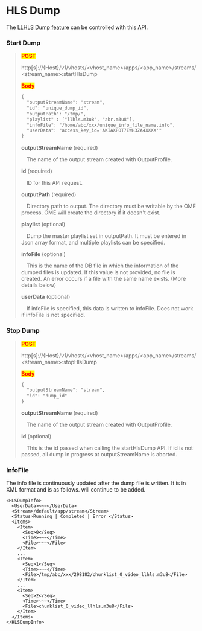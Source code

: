 # HLS Dump

The [LLHLS Dump feature](../../../../../streaming/low-latency-hls.md#dump) can be controlled with this API.

### Start Dump

> <mark style="color:red;">**POST**</mark>&#x20;
>
> http\[s]://{Host}/v1/vhosts/\<vhost\_name>/apps/\<app\_name>/streams/\<stream\_name>:startHlsDump
>
> <mark style="color:red;">**Body**</mark>
>
> ```xml
> {
>   "outputStreamName": "stream",
>   "id": "unique_dump_id",
>   "outputPath": "/tmp/",
>   "playlist" : ["llhls.m3u8", "abr.m3u8"],
>   "infoFile": "/home/abc/xxx/unique_info_file_name.info",
>   "userData": "access_key_id='AKIAXFOT7EWH3ZA4XXXX'"
> }
> ```
>
> **outputStreamName** (required)
>
>  The name of the output stream created with OutputProfile.
>
> **id** (required)
>
>  ID for this API request.
>
> **outputPath** (required)
>
>  Directory path to output. The directory must be writable by the OME process. OME will create the directory if it doesn't exist.
>
> **playlist** (optional)
>
>  Dump the master playlist set in outputPath. It must be entered in Json array format, and multiple playlists can be specified.
>
> **infoFile** (optional)
>
>  This is the name of the DB file in which the information of the dumped files is updated. If this value is not provided, no file is created. An error occurs if a file with the same name exists. (More details below)
>
> **userData** (optional)
>
>  If infoFile is specified, this data is written to infoFile. Does not work if infoFile is not specified.

### Stop Dump

> <mark style="color:red;">**POST**</mark>&#x20;
>
> http\[s]://{Host}/v1/vhosts/\<vhost\_name>/apps/\<app\_name>/streams/\<stream\_name>:stopHlsDump
>
> <mark style="color:red;">**Body**</mark>
>
> ```xml
> {
>   "outputStreamName": "stream",
>   "id": "dump_id"
> }
> ```
>
> **outputStreamName** (required)
>
>  The name of the output stream created with OutputProfile.
>
> **id** (optional)
>
>  This is the id passed when calling the startHlsDump API. If id is not passed, all dump in progress at outputStreamName is aborted.

### InfoFile&#x20;

The info file is continuously updated after the dump file is written. It is in XML format and is as follows. will continue to be added.

```
<HLSDumpInfo>
  <UserData>~~~</UserData>
  <Stream>/default/app/stream</Stream>
  <Status>Running | Completed | Error </Status>
  <Items>
    <Item>
      <Seq>0</Seq>
      <Time>~~~</Time>
      <File>~~~</File>
    </Item>
    ...
    <Item>
      <Seq>1</Seq>
      <Time>~~~</Time>
      <File>/tmp/abc/xxx/298182/chunklist_0_video_llhls.m3u8</File>
    </Item>
    ...
    <Item>
      <Seq>2</Seq>
      <Time>~~~</Time>
      <File>chunklist_0_video_llhls.m3u8</File>
    </Item>
  </Items>
</HLSDumpInfo>
```
